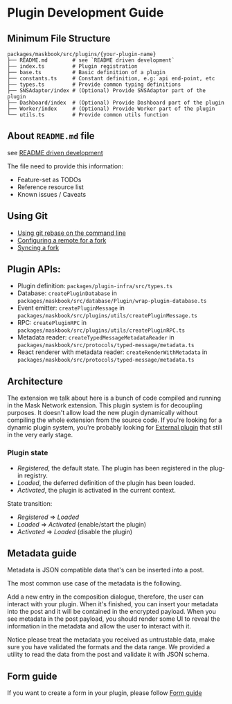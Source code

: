 # Plugin Development Guide

## Minimum File Structure

```plaintext
packages/maskbook/src/plugins/{your-plugin-name}
├── README.md        # see `README driven development`
├── index.ts         # Plugin registration
├── base.ts          # Basic definition of a plugin
├── constants.ts     # Constant definition, e.g: api end-point, etc
├── types.ts         # Provide common typing definitions
├── SNSAdaptor/index # (Optional) Provide SNSAdaptor part of the plugin
├── Dashboard/index  # (Optional) Provide Dashboard part of the plugin
├── Worker/index     # (Optional) Provide Worker part of the plugin
└── utils.ts         # Provide common utils function
```

## About `README.md` file

see [README driven development](https://tom.preston-werner.com/2010/08/23/readme-driven-development.html)

The file need to provide this information:

- Feature-set as TODOs
- Reference resource list
- Known issues / Caveats

## Using Git

- [Using git rebase on the command line](https://docs.github.com/en/github/getting-started-with-github/using-git-rebase-on-the-command-line)
- [Configuring a remote for a fork](https://docs.github.com/en/github/collaborating-with-issues-and-pull-requests/configuring-a-remote-for-a-fork)
- [Syncing a fork](https://docs.github.com/en/github/collaborating-with-issues-and-pull-requests/syncing-a-fork)

## Plugin APIs:

- Plugin definition: `packages/plugin-infra/src/types.ts`
- Database: `createPluginDatabase` in `packages/maskbook/src/database/Plugin/wrap-plugin-database.ts`
- Event emitter: `createPluginMessage` in `packages/maskbook/src/plugins/utils/createPluginMessage.ts`
- RPC: `createPluginRPC` in `packages/maskbook/src/plugins/utils/createPluginRPC.ts`
- Metadata reader: `createTypedMessageMetadataReader` in `packages/maskbook/src/protocols/typed-message/metadata.ts`
- React renderer with metadata reader: `createRenderWithMetadata` in `packages/maskbook/src/protocols/typed-message/metadata.ts`

## Architecture

The extension we talk about here is a bunch of code compiled and running in the Mask Network extension. This plugin system is for decoupling purposes. It doesn't allow load the new plugin dynamically without compiling the whole extension from the source code. If you're looking for a dynamic plugin system, you're probably looking for [External plugin](https://github.com/DimensionDev/Maskbook/pull/2621) that still in the very early stage.

### Plugin state

- _Registered_, the default state. The plugin has been registered in the plug-in registry.
- _Loaded_, the deferred definition of the plugin has been loaded.
- _Activated_, the plugin is activated in the current context.

State transition:

- _Registered_ => _Loaded_
- _Loaded_ => _Activated_ (enable/start the plugin)
- _Activated_ => _Loaded_ (disable the plugin)

## Metadata guide

Metadata is JSON compatible data that's can be inserted into a post.

The most common use case of the metadata is the following.

Add a new entry in the composition dialogue, therefore, the user can interact with your plugin. When it's finished, you can insert your metadata into the post and it will be contained in the encrypted payload.
When you see metadata in the post payload, you should render some UI to reveal the information in the metadata and allow the user to interact with it.

Notice please treat the metadata you received as untrustable data, make sure you have validated the formats and the data range. We provided a utility to read the data from the post and validate it with JSON schema.

## Form guide

If you want to create a form in your plugin, please follow [Form guide](form-guide.md)
